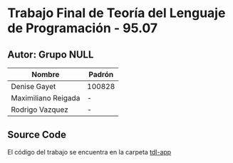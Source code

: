 # Trabajo Final de Teoría del Lenguaje de Programación - 95.07 

## Autor: Grupo NULL

| Nombre  | Padrón |
| ------------- | ------------- |
| Denise Gayet  | 100828  |
| Maximiliano Reigada  | - |
| Rodrigo Vazquez  | - |


## Source Code

El código del trabajo se encuentra en la carpeta [tdl-app](./tdl_app/)